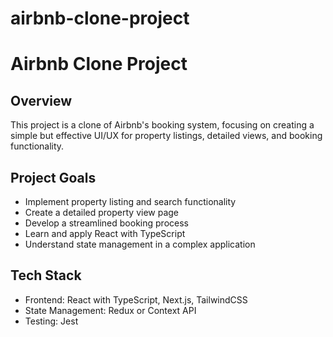 # airbnb-clone-project

# Airbnb Clone Project

## Overview
This project is a clone of Airbnb's booking system, focusing on creating a simple but effective UI/UX for property listings, detailed views, and booking functionality.

## Project Goals
- Implement property listing and search functionality
- Create a detailed property view page
- Develop a streamlined booking process
- Learn and apply React with TypeScript
- Understand state management in a complex application

## Tech Stack
- Frontend: React with TypeScript, Next.js, TailwindCSS
- State Management: Redux or Context API
- Testing: Jest
